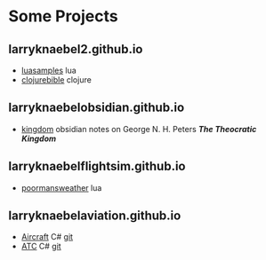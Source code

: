 # Some Projects

## larryknaebel2.github.io

- [luasamples](https://larryknaebel2.github.io/luasamples/) lua
- [clojurebible](https://larryknaebel2.github.io/clojure-bible/) clojure

## larryknaebelobsidian.github.io

- [kingdom](https://larryknaebel2obsidian.github.io) obsidian notes on George N. H. Peters ***The Theocratic Kingdom***

## larryknaebelflightsim.github.io

- [poormansweather](https://larryknaebelflightsim.github.io/poormansweather/) lua

## larryknaebelaviation.github.io

- [Aircraft](https://larryknaebelaviation.github.io/Aircraft) C# [git](https://github.com/larryknaebelaviation/Aircraft.git)
- [ATC](https://larryknaebelaviation.github.io/ATC) C# [git](https://github.com/larryknaebelaviation/ATC.git)
  


